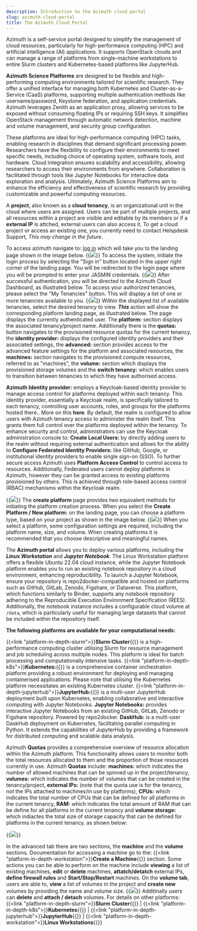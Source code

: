 ```yaml
---
description: Introduction to the Azimuth cloud portal
slug: azimuth-cloud-portal
title: The Azimuth Cloud Portal
---
```

Azimuth is a self-service portal designed to simplify the management of cloud resources, particularly for high-performance computing (HPC)
and artificial intelligence (AI) applications. It supports OpenStack clouds and can manage a range of platforms from single-machine
workstations to entire Slurm clusters and Kubernetes-based platforms like JupyterHub.

**Azimuth Science Platforms** are designed to be flexible and high-performing computing environments tailored for scientific research.
They offer a unified interface for managing both Kubernetes and Cluster-as-a-Service (CaaS) platforms, supporting multiple authentication
methods like username/password, Keystone federation, and application credentials.  Azimuth leverages Zenith as an application proxy,
allowing services to be exposed without consuming floating IPs or requiring SSH keys. It simplifies OpenStack management through
automatic network detection, machine and volume management, and security group configuration.

These platforms are ideal for high-performance computing (HPC) tasks, enabling research in disciplines that
demand significant processing power. Researchers have the flexibility to configure their environments to meet
specific needs, including choice of operating system, software tools, and hardware. Cloud integration ensures
scalability and accessibility, allowing researchers to access their environments from anywhere. Collaboration is
facilitated through tools like Jupyter Notebooks for interactive data exploration and analysis. Ultimately, Azimuth Science Platforms
aim to enhance the efficiency and effectiveness of scientific research by providing customizable and powerful computing resources.

A **project**, also known as a **cloud tenancy**, is an organizational unit in the cloud where users are assigned.
Users can be part of multiple projects, and all resources within a project are visible and editable by its members or
if a **external IP** is attched, external users can also access it.
To get a cloud project or access an existing one, you currently need to contact Helspdesk Support, *This may change in the future*.

To access azimuth navigate to: [log in](https://portal.azimuth.jasmin.ac.uk/) which will take you to the landing page shown in the image below.
{{<image src="img/docs/azimuth-images/Azimuth-landing-Page.jpg" caption="Landing page" wrapper="col-9 mx-auto" wrapper="text-center">}}
To access the system, initiate the login process by selecting the "Sign in" button located in the upper right corner of the landing page.
You will be redirected to the login page where you will be prompted to enter your JASMIN credentials.
{{<image src="img/docs/azimuth-images/Azimuth-Login-Page.jpg" caption="Log in" wrapper="col-2 mx-auto" wrapper="text-center">}}
After successful authentication, you will be directed to the Azimuth Cloud Dashboard, as illustrated below.
To access your authorized tenancies, please select the "My Tenancies" button. This will display a list of one or more tenancies available to you.
{{<image src="img/docs/azimuth-images/Azimuth-list-of-Tenants-Page.jpg" caption="List of Tenants" wrapper="col-9 mx-auto" wrapper="text-center">}}
Within the displayed list of available tenancies, select the desired tenancy to view. ***This*** action will show the corresponding platform landing page, as illustrated below. The page displays the currently authenticated user. The **platform:**  section displays the associated tenancy/project name. Additionally there is the **quotas:** button navigates to the provisioned resource quotas for the current tenancy, the
**identity provider:** displays the configured identity providers and their associated settings, the **advanced:** section provides access to the advanced feature settings for the platform and associated resources, the **machines:** section navigates to the provisioned compute resources, referred to as "machines", the **volume:** section which displays the provisioned storage volumes and the **switch tenancy:** which enables users to transition between tenancies to which they have authorised access.

**Azimuth Identity provider:** employs a Keycloak-based identity provider to manage access control for platforms deployed
within each tenancy. This identity provider, essentially a Keycloak realm, is specifically tailored to each tenancy, controlling user
accounts, roles, and groups for the platforms hosted there.. More on this **here**. By default, the realm is configured to allow users with
Azimuth tenancy access to administer the realm itself. This grants them full control over the platforms deployed within the tenancy. To enhance
security and control, administrators can use the Keycloak administration console to: **Create Local Users:** by directly adding users
to the realm without requiring external authentication and allows for the ability to **Configure Federated Identity Providers:**
like GitHub, Google, or institutional identity providers to enable single sign-on (SSO). To further secure access Azimuth uses
**Platform Access Control** to control access to resources. Additionally, Federated users cannot deploy platforms in
Azimuth, however they can be granted access to existing platforms provisioned by others. This is achieved through role-based access control (RBAC) mechanisms within the Keycloak realm.

{{<image src="img/docs/azimuth-images/azimuth-tenancy-platform-landing-page.jpg" caption="platform landing page" wrapper="col-9 mx-auto" wrapper="text-center">}}
The **create platform** page provides two equivalent methods for initiating the platform creation process. When you select the
**Create Platform / New platform:** on the landing page, you can choose a platform type, based on your project as shown in the image below.
{{<image src="img/docs/azimuth-images/Azimuth-new-platform.jpg" caption="new platform list page" wrapper="col-6 mx-auto" wrapper="text-center">}}
When you select a platform, some configuration settings are required, including the platform name, size, and volume. When creating platforms it is recommended that you choose descriptive and meaningful names.

The **Azimuth portal** allows you to deploy various platforms, including the ***Linux Workstation*** and ***Jupyter Notebook***. The Linux
Workstation platform offers a flexible Ubuntu 22.04 cloud instance, while the Jupyter Notebook platform enables you to run
an existing notebook repository in a cloud environment, enhancing reproducibility. To launch a Jupyter Notebook, ensure your
repository is repo2docker-compatible and hosted on platforms such as GitHub, GitLab, Zenodo, Figshare, or Dataverse. This platform,
which functions similarly to Binder, supports any notebook repository adhering to the Reproducible Execution Environment Specification (REES).
Additionally, the notebook instance includes a configurable cloud volume at `/data`, which is particularly useful for managing large datasets
that cannot be included within the repository itself.

**The following platforms are available for your computational needs:**

{{<link "platform-in-depth-slurm">}}**Slurm Cluster**{{</link>}} is a high-performance computing cluster utilising Slurm for resource management and job scheduling across multiple nodes. This platform is ideal for batch processing and computationally intensive tasks. {{<link "platform-in-depth-k8s">}}**Kubernetes:**{{</link>}} is a comprehensive container orchestration platform providing a robust environment for deploying and managing containerised applications. Please note that utilising the Kubernetes platform necessitates an existing Kubernetes cluster. {{<link "platform-in-depth-jupyterhub">}}**JupyterHub:**{{</link>}} is a multi-user JupyterHub deployment built upon Kubernetes, enabling collaborative and interactive computing with Jupyter Notebooks. **Jupyter Notebooks:** provides interactive Jupyter Notebooks from an existing GitHub, GitLab, Zenodo or Figshare repository. Powered by repo2docker. **DaskHub:** is a multi-user DaskHub deployment on Kubernetes, facilitating parallel computing in Python. It extends the capabilities of JupyterHub by providing a framework for distributed computing and scalable data analysis.

Azimuth **Quotas** provides a comprehensive overview of resource allocation within the Azimuth platform. This functionality allows users to monitor both the total resources allocated to them and the proportion of those resources currently in use. Azimuth **Quotas** include: **machines:** which indicates the number of allowed machines that can be spinned up in the project/tenancy, **volumes:** which indicates the number of volumes that can be created in the tenancy/project, **external IPs:** (note that the quota use is for the tenancy, not the IPs attached to machines/in use by platforms), **CPUs:** which indicates the total number of CPUs that can be defined for all platforms in the current tenancy, **RAM:** which indicates the total amount of RAM that can be define for all platforms in the current tenancy and **volume storage:** which indiactes the total size
of storage capacity that can be defined for platforms in the current tenancy. as shown below:

{{<image src="img/docs/azimuth-images/Azimuth-quotas-Page.jpg" caption="Quotas page" wrapper="col-6 mx-auto" wrapper="text-center">}}

In the advanced tab there are two sections, the **machine** and the **volume** sections. Documentation for accessing a machine go to the: 
{{<link "platform-in-depth-workstation">}}**Create a Machine**{{</link>}} section. Some actions you can be able to perform on the machine include **viewing** a list of existing machines, **edit** or **delete** machines, **attatch/detatch** external IPs, **define firewall rules** and **Start/Stop/Restart** machines. On the **volume tab**, users are able to, **view** a list of volumes in the project and **create new** volumes by providing the name and volume size.
{{<image src="img/docs/azimuth-images/Azimuth-create-volume-Page.jpg" caption="Azimuth New volume" wrapper="col-4 mx-auto" wrapper="text-center">}}
Additinally users can **delete** and **attach / detach** volumes.
For details on other platforms: {{<link "platform-in-depth-slurm">}}**Slurm Cluster**{{</link>}} | {{<link "platform-in-depth-k8s">}}**Kubernetes**{{</link>}} | {{<link "platform-in-depth-jupyterhub">}}**JupyterHub**{{</link>}} | {{<link "platform-in-depth-workstation">}}**Linux Workstations**{{</link>}}
